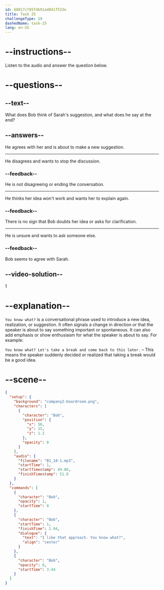 ```yaml
---
id: 68017cf85f4b91ad041f533e
title: Task 25
challengeType: 19
dashedName: task-25
lang: en-US
---
```


<!-- (Audio) Bob: I like that approach. You know what? -->

# --instructions--

Listen to the audio and answer the question below.

# --questions--

## --text--

What does Bob think of Sarah's suggestion, and what does he say at the end?

## --answers--

He agrees with her and is about to make a new suggestion.

---

He disagrees and wants to stop the discussion.

### --feedback--

He is not disagreeing or ending the conversation.

---

He thinks her idea won't work and wants her to explain again.

### --feedback--

There is no sign that Bob doubts her idea or asks for clarification.

---

He is unsure and wants to ask someone else.

### --feedback--

Bob seems to agree with Sarah.

## --video-solution--

1

# --explanation--

`You know what?` is a conversational phrase used to introduce a new idea, realization, or suggestion. It often signals a change in direction or that the speaker is about to say something important or spontaneous. It can also add emphasis or show enthusiasm for what the speaker is about to say. For example:

`You know what? Let's take a break and come back to this later.` – This means the speaker suddenly decided or realized that taking a break would be a good idea.

# --scene--

```json
{
  "setup": {
    "background": "company2-boardroom.png",
    "characters": [
      {
        "character": "Bob",
        "position": {
          "x": 50,
          "y": 15,
          "z": 1.2
        },
        "opacity": 0
      }
    ],
    "audio": {
      "filename": "B1_18-1.mp3",
      "startTime": 1,
      "startTimestamp": 49.86,
      "finishTimestamp": 51.8
    }
  },
  "commands": [
    {
      "character": "Bob",
      "opacity": 1,
      "startTime": 0
    },
    {
      "character": "Bob",
      "startTime": 1,
      "finishTime": 2.94,
      "dialogue": {
        "text": "I like that approach. You know what?",
        "align": "center"
      }
    },
    {
      "character": "Bob",
      "opacity": 0,
      "startTime": 3.44
    }
  ]
}
```

